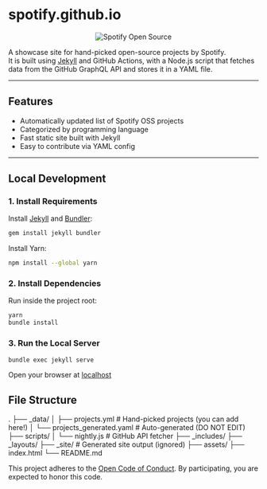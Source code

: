 # spotify.github.io

<p align="center">
  <img src="https://user-images.githubusercontent.com/8904624/127524940-37bd6001-647d-40ac-86ec-bb22d1a100c8.gif" alt="Spotify Open Source">
</p>

A showcase site for hand-picked open-source projects by Spotify.  
It is built using [Jekyll](https://jekyllrb.com/) and GitHub Actions, with a Node.js script that fetches data from the GitHub GraphQL API and stores it in a YAML file.

---

## Features

- Automatically updated list of Spotify OSS projects
- Categorized by programming language
- Fast static site built with Jekyll
- Easy to contribute via YAML config

---

## Local Development

### 1. Install Requirements


Install [Jekyll](https://jekyllrb.com/) and [Bundler](https://bundler.io/):
```sh
gem install jekyll bundler
```
Install Yarn:

```sh
npm install --global yarn
```

### 2. Install Dependencies

Run inside the project root:

```sh
yarn
bundle install
```

### 3. Run the Local Server

```sh
bundle exec jekyll serve
```

Open your browser at [localhost](http://localhost:4000)

## File Structure

.
├── _data/
│   ├── projects.yml              # Hand-picked projects (you can add here!)
│   └── projects_generated.yaml   # Auto-generated (DO NOT EDIT)
├── scripts/
│   └── nightly.js                # GitHub API fetcher
├── _includes/
├── _layouts/
├── _site/                        # Generated site output (ignored)
├── assets/
├── index.html
└── README.md




This project adheres to the [Open Code of Conduct][code-of-conduct]. By participating, you are expected to honor this code.

[code-of-conduct]: https://github.com/spotify/code-of-conduct/blob/master/code-of-conduct.md

